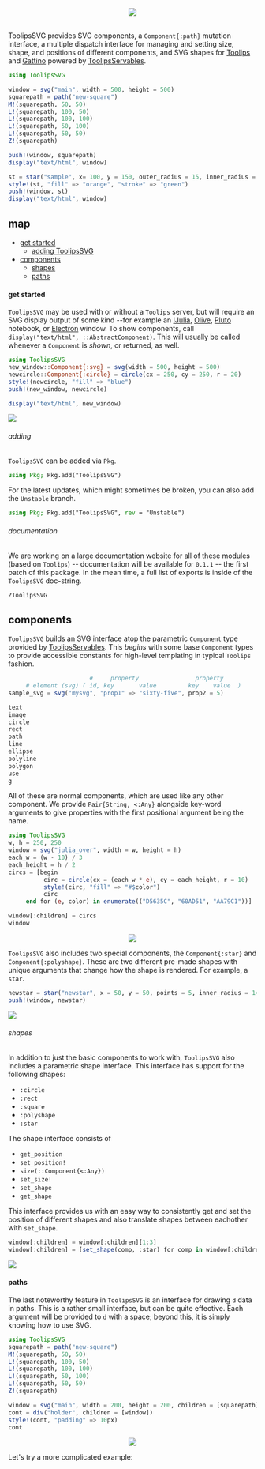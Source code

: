 <div align = "center">
<img src = "https://github.com/ChifiSource/image_dump/blob/main/toolips/toolipsSVG.png"></img>
</br>
</br>
</div>

ToolipsSVG provides SVG components, a `Component{:path}` mutation interface, a multiple dispatch interface for managing and setting size, shape, and positions of different components, and SVG shapes for [Toolips](https://github.com/ChifiSource/Toolips.jl) and [Gattino](https://github.com/ChifiSource/Gattino.jl) powered by [ToolipsServables](https://github.com/ChifiSource/ToolipsServables.jl).
```julia
using ToolipsSVG

window = svg("main", width = 500, height = 500)
squarepath = path("new-square")
M!(squarepath, 50, 50)
L!(squarepath, 100, 50)
L!(squarepath, 100, 100)
L!(squarepath, 50, 100)
L!(squarepath, 50, 50)
Z!(squarepath)

push!(window, squarepath)
display("text/html", window)
```

```julia
st = star("sample", x= 100, y = 150, outer_radius = 15, inner_radius = 40, angle = 20)
style!(st, "fill" => "orange", "stroke" => "green")
push!(window, st)
display("text/html", window)
```
## map
- [get started](#get-started)
  - [adding ToolipsSVG](#adding)
- [components](#components)
  - [shapes](#shapes)
  - [paths](#paths)
#### get started
`ToolipsSVG` may be used with or without a `Toolips` server, but will require an SVG display output of some kind --for example an [IJulia](), [Olive](), [Pluto]() notebook, or [Electron]() window. To show components, call `display("text/html", ::AbstractComponent)`. This will usually be called whenever a `Component` is *shown*, or returned, as well.
```julia
using ToolipsSVG
new_window::Component{:svg} = svg(width = 500, height = 500)
newcircle::Component{:circle} = circle(cx = 250, cy = 250, r = 20)
style!(newcircle, "fill" => "blue")
push!(new_window, newcircle)

display("text/html", new_window)
```

<img src="https://github.com/ChifiSource/image_dump/blob/main/toolips/tlsvgsc/Screenshot%20from%202024-04-26%2011-32-20.png"></img>

###### adding
`ToolipsSVG` can be added via `Pkg`.
```julia
using Pkg; Pkg.add("ToolipsSVG")
```
For the latest updates, which might sometimes be broken, you can also add the `Unstable` branch.
```julia
using Pkg; Pkg.add("ToolipsSVG", rev = "Unstable")
```
###### documentation
We are working on a large documentation website for all of these modules (based on `Toolips`) -- documentation will be available for `0.1.1` -- the first patch of this package. In the mean time, a full list of exports is inside of the `ToolipsSVG` doc-string.
```julia
?ToolipsSVG
```
## components
`ToolipsSVG` builds an SVG interface atop the parametric `Component` type provided by [ToolipsServables](https://github.com/ChifiSource/ToolipsServables.jl). This *begins* with some base `Component` types to provide accessible constants for high-level templating in typical `Toolips` fashion.
```julia
                       #     property                property
     # element (svg) ( id, key       value         key    value  )
sample_svg = svg("mysvg", "prop1" => "sixty-five", prop2 = 5)
```
```julia
text
image
circle
rect
path
line
ellipse
polyline
polygon
use
g
```
All of these are normal components, which are used like any other component. We provide `Pair{String, <:Any}` alongside key-word arguments to give properties with the first positional argument being the name.
```julia
using ToolipsSVG
w, h = 250, 250
window = svg("julia_over", width = w, height = h)
each_w = (w - 10) / 3
each_height = h / 2
circs = [begin
          circ = circle(cx = (each_w * e), cy = each_height, r = 10)
          style!(circ, "fill" => "#$color")
          circ
     end for (e, color) in enumerate(("D5635C", "60AD51", "AA79C1"))]

window[:children] = circs
window
```

<div align="center">
  <img src="https://github.com/ChifiSource/image_dump/blob/main/toolips/tlsvgsc/Screenshot%20from%202024-04-26%2017-46-05.png"></img>
</div>

`ToolipsSVG` also includes two special components, the `Component{:star}` and `Component{:polyshape}`. These are two different pre-made shapes with unique arguments that change how the shape is rendered. For example, a `star`.
```julia
newstar = star("newstar", x = 50, y = 50, points = 5, inner_radius = 14, outer_radius = 30)
push!(window, newstar)
```

<img src="https://github.com/ChifiSource/image_dump/blob/main/toolips/tlsvgsc/Screenshot%20from%202024-04-26%2017-54-57.png"></img>

###### shapes
In addition to just the basic components to work with, `ToolipsSVG` also includes a parametric shape interface. This interface has support for the following shapes:
- `:circle`
- `:rect`
- `:square`
- `:polyshape`
- `:star`

The shape interface consists of
- `get_position`
- `set_position!`
- `size(::Component{<:Any})`
- `set_size!`
- `set_shape`
- `get_shape`

This interface provides us with an easy way to consistently get and set the position of different shapes and also translate shapes between eachother with `set_shape`.
```julia
window[:children] = window[:children][1:3]
window[:children] = [set_shape(comp, :star) for comp in window[:children]]
```

<img src="https://github.com/ChifiSource/image_dump/blob/main/toolips/tlsvgsc/Screenshot%20from%202024-04-26%2018-23-08.png"></img>
#### paths
The last noteworthy feature in `ToolipsSVG` is an interface for drawing `d` data in paths. This is a rather small interface, but can be quite effective. Each argument will be provided to `d` with a space; beyond this, it is simply knowing how to use SVG.
```julia
using ToolipsSVG
squarepath = path("new-square")
M!(squarepath, 50, 50)
L!(squarepath, 100, 50)
L!(squarepath, 100, 100)
L!(squarepath, 50, 100)
L!(squarepath, 50, 50)
Z!(squarepath)
```
```julia
window = svg("main", width = 200, height = 200, children = [squarepath])
cont = div("holder", children = [window])
style!(cont, "padding" => 10px)
cont
```
<div align="center">
<img src="https://github.com/ChifiSource/image_dump/blob/main/toolips/tlsvgsc/Screenshot%20from%202024-04-26%2018-31-25.png"></img>
</div>

Let's try a more complicated example:
```julia
```
